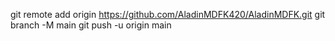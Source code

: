git remote add origin https://github.com/AladinMDFK420/AladinMDFK.git
git branch -M main
git push -u origin main
